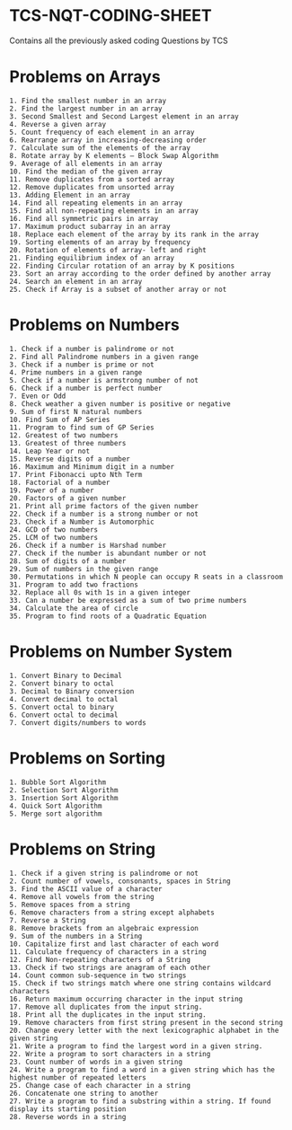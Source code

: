 # TCS-NQT-CODING-SHEET
Contains all the previously asked coding Questions by TCS 

# Problems on Arrays
    1. Find the smallest number in an array
    2. Find the largest number in an array
    3. Second Smallest and Second Largest element in an array
    4. Reverse a given array
    5. Count frequency of each element in an array
    6. Rearrange array in increasing-decreasing order
    7. Calculate sum of the elements of the array
    8. Rotate array by K elements – Block Swap Algorithm
    9. Average of all elements in an array
    10. Find the median of the given array
    11. Remove duplicates from a sorted array
    12. Remove duplicates from unsorted array
    13. Adding Element in an array
    14. Find all repeating elements in an array
    15. Find all non-repeating elements in an array
    16. Find all symmetric pairs in array
    17. Maximum product subarray in an array
    18. Replace each element of the array by its rank in the array
    19. Sorting elements of an array by frequency
    20. Rotation of elements of array- left and right
    21. Finding equilibrium index of an array
    22. Finding Circular rotation of an array by K positions
    23. Sort an array according to the order defined by another array
    24. Search an element in an array
    25. Check if Array is a subset of another array or not

# Problems on Numbers
    1. Check if a number is palindrome or not
    2. Find all Palindrome numbers in a given range
    3. Check if a number is prime or not
    4. Prime numbers in a given range
    5. Check if a number is armstrong number of not
    6. Check if a number is perfect number
    7. Even or Odd
    8. Check weather a given number is positive or negative
    9. Sum of first N natural numbers
    10. Find Sum of AP Series
    11. Program to find sum of GP Series
    12. Greatest of two numbers
    13. Greatest of three numbers
    14. Leap Year or not
    15. Reverse digits of a number
    16. Maximum and Minimum digit in a number
    17. Print Fibonacci upto Nth Term
    18. Factorial of a number
    19. Power of a number
    20. Factors of a given number
    21. Print all prime factors of the given number
    22. Check if a number is a strong number or not
    23. Check if a Number is Automorphic
    24. GCD of two numbers
    25. LCM of two numbers
    26. Check if a number is Harshad number
    27. Check if the number is abundant number or not
    28. Sum of digits of a number
    29. Sum of numbers in the given range
    30. Permutations in which N people can occupy R seats in a classroom
    31. Program to add two fractions
    32. Replace all 0s with 1s in a given integer
    33. Can a number be expressed as a sum of two prime numbers
    34. Calculate the area of circle
    35. Program to find roots of a Quadratic Equation

# Problems on Number System
    1. Convert Binary to Decimal
    2. Convert binary to octal
    3. Decimal to Binary conversion
    4. Convert decimal to octal
    5. Convert octal to binary
    6. Convert octal to decimal
    7. Convert digits/numbers to words

# Problems on Sorting
    1. Bubble Sort Algorithm
    2. Selection Sort Algorithm
    3. Insertion Sort Algorithm
    4. Quick Sort Algorithm
    5. Merge sort algorithm

# Problems on String
    1. Check if a given string is palindrome or not
    2. Count number of vowels, consonants, spaces in String
    3. Find the ASCII value of a character
    4. Remove all vowels from the string
    5. Remove spaces from a string
    6. Remove characters from a string except alphabets
    7. Reverse a String
    8. Remove brackets from an algebraic expression
    9. Sum of the numbers in a String
    10. Capitalize first and last character of each word
    11. Calculate frequency of characters in a string
    12. Find Non-repeating characters of a String
    13. Check if two strings are anagram of each other
    14. Count common sub-sequence in two strings
    15. Check if two strings match where one string contains wildcard characters
    16. Return maximum occurring character in the input string
    17. Remove all duplicates from the input string.
    18. Print all the duplicates in the input string.
    19. Remove characters from first string present in the second string
    20. Change every letter with the next lexicographic alphabet in the given string
    21. Write a program to find the largest word in a given string.
    22. Write a program to sort characters in a string
    23. Count number of words in a given string
    24. Write a program to find a word in a given string which has the highest number of repeated letters
    25. Change case of each character in a string
    26. Concatenate one string to another
    27. Write a program to find a substring within a string. If found display its starting position
    28. Reverse words in a string
